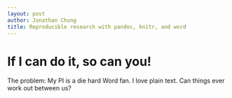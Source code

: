 ```yaml
---
layout: post
author: Jonathan Chung
title: Reproducible research with pandoc, knitr, and word
---
```


# If I can do it, so can you!

The problem: My PI is a die hard Word fan. I love plain text. Can things ever
work out between us?